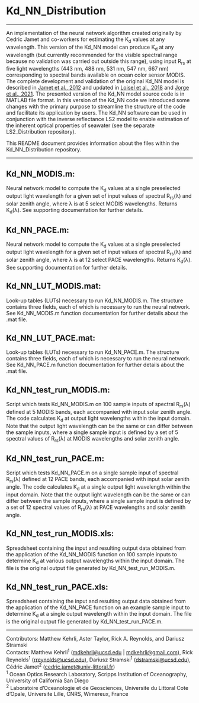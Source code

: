 # Kd_NN_Distribution
---
An implementation of the neural network algorithm created originally by Cedric Jamet and co-workers for estimating the K<sub>d</sub> values at any wavelength. This version of the Kd_NN model can produce K<sub>d</sub> at any wavelength (but currently recommended for the visible spectral range because no validation was carried out outside this range), using input R<sub>rs</sub> at five light wavelengths (443 nm, 488 nm, 531 nm, 547 nm, 667 nm) corresponding to spectral bands available on ocean color sensor MODIS. The complete development and validation of the original Kd_NN model is described in [Jamet et al., 2012](https://doi.org/10.1029/2012JC008076) and updated in [Loisel et al., 2018](https://agupubs.onlinelibrary.wiley.com/doi/full/10.1002/2017JC013632) and [Jorge et al., 2021](https://doi.org/10.1016/j.rse.2021.112537). The presented version of the Kd_NN model source code is in MATLAB file format. In this version of the Kd_NN code we introduced some changes with the primary purpose to streamline the structure of the code and facilitate its application by users. The Kd_NN software can be used in conjunction with the inverse reflectance LS2 model to enable estimation of the inherent optical properties of seawater (see the separate LS2_Distribution repository). 

This README document provides information about the files within the Kd_NN_Distribution repository.

---

## Kd_NN_MODIS.m:
Neural network model to compute the K<sub>d</sub> values at a single preselected output light wavelength for a given set of input values of spectral R<sub>rs</sub>(λ) and solar zenith angle, where λ is at 5 select MODIS wavelengths. Returns K<sub>d</sub>(λ). See supporting documentation for further details.

## Kd_NN_PACE.m:
Neural network model to compute the K<sub>d</sub> values at a single preselected output light wavelength for a given set of input values of spectral R<sub>rs</sub>(λ) and solar zenith angle, where λ is at 12 select PACE wavelengths. Returns K<sub>d</sub>(λ). See supporting documentation for further details.

## Kd_NN_LUT_MODIS.mat:
Look-up tables (LUTs) necessary to run Kd_NN_MODIS.m. The structure contains three fields, each of which is necessary to run the neural network. See Kd_NN_MODIS.m function documentation for further details about the .mat file.

## Kd_NN_LUT_PACE.mat:
Look-up tables (LUTs) necessary to run Kd_NN_PACE.m. The structure contains three fields, each of which is necessary to run the neural network. See Kd_NN_PACE.m function documentation for further details about the .mat file.

## Kd_NN_test_run_MODIS.m:
Script which tests Kd_NN_MODIS.m on 100 sample inputs of spectral R<sub>rs</sub>(λ) defined at 5 MODIS bands, each accompanied with input solar zenith angle. The code calculates K<sub>d</sub> at output light wavelengths within the input domain. Note that the output light wavelength can be the same or can differ between the sample inputs, where a single sample input is defined by a set of 5 spectral values of R<sub>rs</sub>(λ) at MODIS wavelengths and solar zenith angle.

## Kd_NN_test_run_PACE.m:
Script which tests Kd_NN_PACE.m on a single sample input of spectral R<sub>rs</sub>(λ) defined at 12 PACE bands, each accompanied with input solar zenith angle. The code calculates K<sub>d</sub> at a single output light wavelength within the input domain. Note that the output light wavelength can be the same or can differ between the sample inputs, where a single sample input is defined by a set of 12 spectral values of R<sub>rs</sub>(λ) at PACE wavelengths and solar zenith angle.

## Kd_NN_test_run_MODIS.xls:
Spreadsheet containing the input and resulting output data obtained from the application of the Kd_NN_MODIS function on 100 sample inputs to determine K<sub>d</sub> at various output wavelengths within the input domain. The file is the original output file generated by Kd_NN_test_run_MODIS.m.

## Kd_NN_test_run_PACE.xls:
Spreadsheet containing the input and resulting output data obtained from the application of the Kd_NN_PACE function on an example sample input to determine K<sub>d</sub> at a single output wavelength within the input domain. The file is the original output file generated by Kd_NN_test_run_PACE.m.

---
Contributors: Matthew Kehrli, Aster Taylor, Rick A. Reynolds, and Dariusz Stramski\
Contacts: Matthew Kehrli<sup>1</sup> (mdkehrli@ucsd.edu | mdkehrli@gmail.com), Rick Reynolds<sup>1</sup> (rreynolds@ucsd.edu), Dariusz Stramski<sup>1</sup>  (dstramski@ucsd.edu), Cédric Jamet<sup>2</sup> (cedric.jamet@univ-littoral.fr)\
<sup>1</sup> Ocean Optics Research Laboratory, Scripps Institution of Oceanography, University of California San Diego\
<sup>2</sup> Laboratoire d’Oceanologie et de Geosciences, Universite du Littoral Cote d’Opale, Universite Lille, CNRS, Wimereux, France
